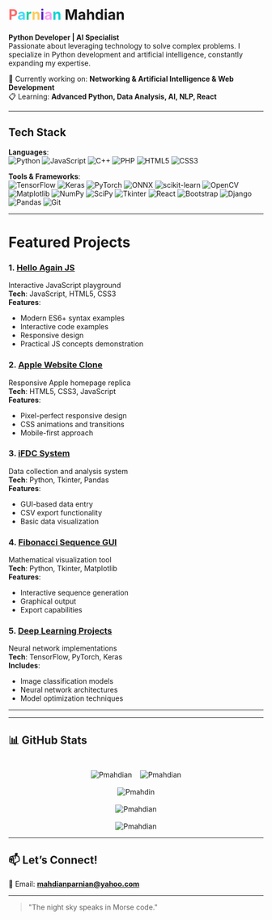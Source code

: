 

# <span style="color:#ff6b6b">P</span><span style="color:#48dbfb">a</span><span style="color:#1dd1a1">r</span><span style="color:#feca57">n</span><span style="color:#5f27cd">i</span><span style="color:#ff9ff3">a</span><span style="color:#00d2d3">n</span> Mahdian
**Python Developer | AI Specialist**  
Passionate about leveraging technology to solve complex problems. I specialize in Python development and artificial intelligence, constantly expanding my expertise.


 🔬 Currently working on: **Networking & Artificial Intelligence & Web Development**  
 📋 Learning: **Advanced Python, Data Analysis, AI, NLP, React**  

---

##  Tech Stack  
**Languages**:  
![Python](https://img.shields.io/badge/Python-3776AB?style=for-the-badge&logo=python&logoColor=white)
![JavaScript](https://img.shields.io/badge/JavaScript-F7DF1E?style=for-the-badge&logo=javascript&logoColor=black)
![C++](https://img.shields.io/badge/C++-00599C?style=for-the-badge&logo=c%2B%2B&logoColor=white)
![PHP](https://img.shields.io/badge/PHP-777BB4?style=for-the-badge&logo=php&logoColor=white)
![HTML5](https://img.shields.io/badge/HTML5-E34F26?style=for-the-badge&logo=html5&logoColor=white)
![CSS3](https://img.shields.io/badge/CSS3-1572B6?style=for-the-badge&logo=css3&logoColor=white)  

**Tools & Frameworks**:  
![TensorFlow](https://img.shields.io/badge/TensorFlow-FF6F00?style=for-the-badge&logo=tensorflow&logoColor=white)
![Keras](https://img.shields.io/badge/Keras-D00000?style=for-the-badge&logo=keras&logoColor=white)
![PyTorch](https://img.shields.io/badge/PyTorch-EE4C2C?style=for-the-badge&logo=pytorch&logoColor=white)
![ONNX](https://img.shields.io/badge/ONNX-005CED?style=for-the-badge&logo=onnx&logoColor=white)
![scikit-learn](https://img.shields.io/badge/scikit--learn-F7931E?style=for-the-badge&logo=scikit-learn&logoColor=white)
![OpenCV](https://img.shields.io/badge/OpenCV-5C3EE8?style=for-the-badge&logo=opencv&logoColor=white)
![Matplotlib](https://img.shields.io/badge/Matplotlib-11557C?style=for-the-badge&logo=matplotlib&logoColor=white)
![NumPy](https://img.shields.io/badge/Numpy-013243?style=for-the-badge&logo=numpy&logoColor=white)
![SciPy](https://img.shields.io/badge/SciPy-8CAAE6?style=for-the-badge&logo=scipy&logoColor=white)
![Tkinter](https://img.shields.io/badge/Tkinter-3776AB?style=for-the-badge&logo=python&logoColor=white)
![React](https://img.shields.io/badge/React-61DAFB?style=for-the-badge&logo=react&logoColor=black)
![Bootstrap](https://img.shields.io/badge/Bootstrap-7952B3?style=for-the-badge&logo=bootstrap&logoColor=white)
![Django](https://img.shields.io/badge/Django-092E20?style=for-the-badge&logo=django&logoColor=white)
![Pandas](https://img.shields.io/badge/Pandas-150458?style=for-the-badge&logo=pandas&logoColor=white)
![Git](https://img.shields.io/badge/Git-F05032?style=for-the-badge&logo=git&logoColor=white)  

---

# Featured Projects
### 1. [Hello Again JS](https://github.com/Pmahdian/Hello-Again-JS)
Interactive JavaScript playground  
**Tech**: JavaScript, HTML5, CSS3  
**Features**:
- Modern ES6+ syntax examples
- Interactive code examples
- Responsive design
- Practical JS concepts demonstration

### 2. [Apple Website Clone](https://github.com/Pmahdian/apple-website)
Responsive Apple homepage replica  
**Tech**: HTML5, CSS3, JavaScript  
**Features**:
- Pixel-perfect responsive design
- CSS animations and transitions
- Mobile-first approach

### 3. [iFDC System](https://github.com/Pmahdian/iFDC---FCDDWCSW)
Data collection and analysis system  
**Tech**: Python, Tkinter, Pandas  
**Features**:
- GUI-based data entry
- CSV export functionality
- Basic data visualization

### 4. [Fibonacci Sequence GUI](https://github.com/Pmahdian/Fibonacci-Tkinter-GUI)
Mathematical visualization tool  
**Tech**: Python, Tkinter, Matplotlib  
**Features**:
- Interactive sequence generation
- Graphical output
- Export capabilities

### 5. [Deep Learning Projects](https://github.com/Pmahdian/Deep-Learning)
Neural network implementations  
**Tech**: TensorFlow, PyTorch, Keras  
**Includes**:
- Image classification models
- Neural network architectures
- Model optimization techniques

---
 

---

## 📊 GitHub Stats  
#


  <p align="center">
   <img src="https://github-readme-stats.vercel.app/api/top-langs/?username=Pmahdian&layout=compact&theme=algolia&langs_count=20" alt="Pmahdian"/>&nbsp;&nbsp;&nbsp;
   <img src="https://github-readme-stats.vercel.app/api?username=Pmahdian&show_icons=true&locale=en&show=prs_merged,prs_merged_percentage&theme=algolia" alt="Pmahdian"/>
   <br><br>
   <img src="https://github-profile-trophy.vercel.app/?username=Pmahdian&theme=algolia&column=5&margin-w=15&margin-h=15" alt="Pmahdin"/>
   <br><br>
   <img src="https://github-readme-streak-stats-git-main-davids-projects-ad77adcc.vercel.app/?user=Pmahdian&theme=algolia&card_width=800" alt="Pmahdian"/>
   <br><br>
  
  
   <img src="https://github-readme-activity-graph.vercel.app/graph/?username=Pmahdian&bg_color=RRGGBBAA&title_color=00aeff&color=00aeff&line=00aeff&point=2ddc97&hide_border=true&custom_title=Contribution%E2%A0%80Graph" alt="Pmahdian"/>
  
   
  </p>



---




## 📫 Let’s Connect!  
📧 Email: **mahdianparnian@yahoo.com**  


---

> "The night sky speaks in Morse code."
